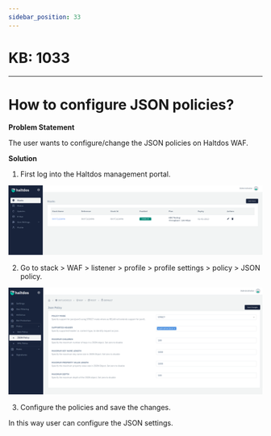 ```yaml
---
sidebar_position: 33
---
```


# KB: 1033
-----------

# How to configure JSON policies?

**Problem Statement**

The user wants to configure/change the JSON policies on Haltdos WAF.

**Solution**

1. First log into the Haltdos management portal.

![kb-1033](/img/waf/v6/kb/d2.png)

2. Go to stack > WAF > listener > profile > profile settings > policy > JSON policy.

![kb-1033](/img/waf/v6/kb/json.png)

3. Configure the policies and save the changes.

In this way user can configure the JSON settings.




